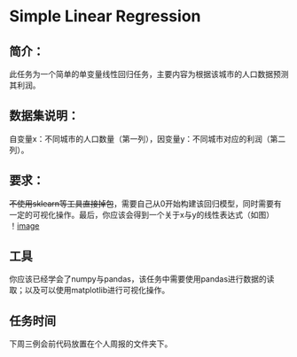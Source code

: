 # Simple Linear Regression
## 简介：
此任务为一个简单的单变量线性回归任务，主要内容为根据该城市的人口数据预测其利润。
## 数据集说明：
自变量x：不同城市的人口数量（第一列），因变量y：不同城市对应的利润（第二列）。
## 要求：
~~不使用sklearn等工具直接掉包~~，需要自己从0开始构建该回归模型，同时需要有一定的可视化操作。最后，你应该会得到一个关于x与y的线性表达式（如图）  
！[image](https://github.com/JNAIC/24_reports/blob/main/Task/Simple%20%20Linear%20Regression/Simple%20Linear%20Regression.png)
## 工具
你应该已经学会了numpy与pandas，该任务中需要使用pandas进行数据的读取；以及可以使用matplotlib进行可视化操作。
## 任务时间
下周三例会前代码放置在个人周报的文件夹下。
